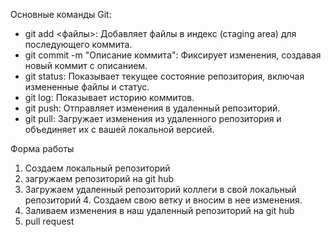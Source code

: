 Основные команды Git:

* git add <файлы>: Добавляет файлы в индекс (стaging area) для последующего коммита.
* git commit -m "Описание коммита": Фиксирует изменения, создавая новый коммит с описанием.
* git status: Показывает текущее состояние репозитория, включая измененные файлы и статус.
* git log: Показывает историю коммитов.
* git push: Отправляет изменения в удаленный репозиторий.
* git pull: Загружает изменения из удаленного репозитория и объединяет их с вашей локальной версией.

Форма работы  
1. Создаем локальный репозиторий 
2. загружаем репозиторий на git hub 
3. Загружаем удаленный репозиторий коллеги в свой локальный репозиторий 4. Создаем свою ветку и вносим в нее изменения.
4. Заливаем изменения в наш удаленный репозиторий на git hub
5. pull request
